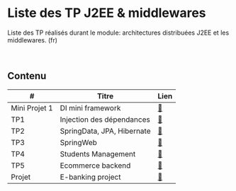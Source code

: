
# Liste des TP J2EE & middlewares

Liste des TP réalisés durant le module: architectures distribuées J2EE et les middlewares. (fr)

<br>

## Contenu

| #             | Titre                      | Lien                                                                                              |
|---------------|----------------------------|---------------------------------------------------------------------------------------------------|
| Mini Projet 1 | DI mini framework          | [:link:](https://github.com/ubmagh/ayoub_maghdaoui-JEE/tree/main/MiniProjet1-DI "MiniProjet1-DI") |
| TP1           | Injection des dépendances  | [:link:](https://github.com/ubmagh/ayoub_maghdaoui-JEE/tree/main/TP1 "Injection des dépendances") |
| TP2           | SpringData, JPA, Hibernate | [:link:](https://github.com/ubmagh/ayoub_maghdaoui-JEE/tree/main/TP2 "SpringData")                |
| TP3           | SpringWeb                  | [:link:](https://github.com/ubmagh/ayoub_maghdaoui-JEE/tree/main/TP3 "SpringWeb")                 |
| TP4           | Students Management        | [:link:](https://github.com/ubmagh/spring-students-management "Spring")                           |
| TP5           | Ecommerce backend          | [:link:](https://github.com/ubmagh/ayoub_maghdaoui-JEE/tree/main/ecom "Ecom")                     |
| Projet           | E-banking project | [:link:](https://github.com/ubmagh/spring-ng-digital-banking "ebanking")                     |
